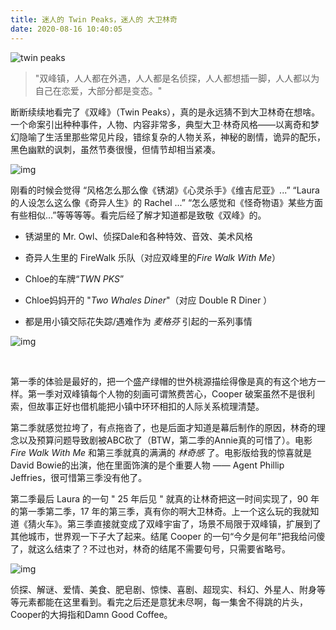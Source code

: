```yaml
---
title: 迷人的 Twin Peaks，迷人的 大卫林奇
date: 2020-08-16 10:40:05
---
```


![twin peaks](https://bbsimg.maxjia.com//heybox/bbs/imgs/2020/08/16/341dfefd6439794da30ffee0c8083bdb)

> "双峰镇，人人都在外遇，人人都是名侦探，人人都想插一脚，人人都以为自己在恋爱，大部分都是变态。"

  断断续续地看完了《双峰》（Twin Peaks），真的是永远猜不到大卫林奇在想啥。一个命案引出种种事件，人物、内容非常多，典型大卫·林奇风格——以离奇和梦幻隐喻了生活里那些常见片段，错综复杂的人物关系，神秘的剧情，诡异的配乐，黑色幽默的讽刺，虽然节奏很慢，但情节却相当紧凑。

  

![img](https://bbsimg.maxjia.com//heybox/bbs/imgs/2020/08/16/3b35dd781ae0ef36143e8f822d6deac8)

   刚看的时候会觉得 “风格怎么那么像《锈湖》《心灵杀手》《维吉尼亚》...” “Laura 的人设怎么这么像《奇异人生》的 Rachel ...” “怎么感觉和《怪奇物语》某些方面有些相似...”等等等等。看完后经了解才知道都是致敬《双峰》的。

- 锈湖里的 Mr. Owl、侦探Dale和各种特效、音效、美术风格

- 奇异人生里的 FireWalk 乐队（对应双峰里的*Fire Walk With Me*）

- Chloe的车牌“*TWN PKS*”

- Chloe妈妈开的 "*Two Whales Diner*"（对应 Double R Diner ）

- 都是用小镇交际花失踪/遇难作为 *麦格芬* 引起的一系列事情



![img](https://bbsimg.maxjia.com//heybox/bbs/imgs/2020/08/16/1f4007d13eb2c021301ba8435cd09922)

​	

第一季的体验是最好的，把一个盛产绿帽的世外桃源描绘得像是真的有这个地方一样。第一季对双峰镇每个人物的刻画可谓煞费苦心，Cooper 破案虽然不是很利索，但故事正好也借机能把小镇中环环相扣的人际关系梳理清楚。

​	第二季就感觉拉垮了，有点拖沓了，也是后面才知道是幕后制作的原因，林奇的理念以及预算问题导致剧被ABC砍了（BTW，第二季的Annie真的可惜了）。电影 *Fire Walk With Me* 和第三季就真的满满的 *林奇感* 了。电影版给我的惊喜就是David Bowie的出演，他在里面饰演的是个重要人物 —— Agent Phillip Jeffries，很可惜第三季没有他了。

   第二季最后 Laura 的一句 "  25 年后见 " 就真的让林奇把这一时间实现了，90 年的第一季第二季，17 年的第三季，真有你的啊大卫林奇。上一个这么玩的我就知道《猜火车》。第三季直接就变成了双峰宇宙了，场景不局限于双峰镇，扩展到了其他城市，世界观一下子大了起来。结尾 Cooper 的一句“今夕是何年”把我给问傻了，就这么结束了？不过也对，林奇的结尾不需要句号，只需要省略号。



![img](https://bbsimg.maxjia.com//heybox/bbs/imgs/2020/08/16/d0d5e6c917e39ab03dd47f374f665951)



   侦探、解谜、爱情、美食、肥皂剧、惊悚、喜剧、超现实、科幻、外星人、附身等等元素都能在这里看到。看完之后还是意犹未尽啊，每一集舍不得跳的片头，Cooper的大拇指和Damn Good Coffee。